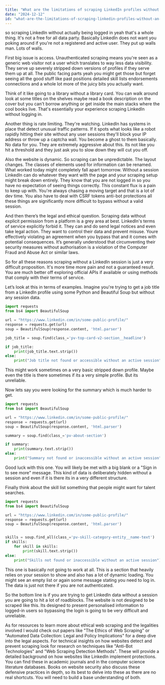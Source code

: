```yaml
---
title: "What are the limitations of scraping LinkedIn profiles without an active LinkedIn session? (Teaching point: Discusses the ethical and technical boundaries of web scraping.)"
date: "2024-12-12"
id: "what-are-the-limitations-of-scraping-linkedin-profiles-without-an-active-linkedin-session-teaching-point-discusses-the-ethical-and-technical-boundaries-of-web-scraping"
---
```


 so scraping LinkedIn without actually being logged in yeah that's a whole thing. It's not a free for all data party. Basically LinkedIn does not want you poking around if you're not a registered and active user. They put up walls man. Lots of walls.

First big issue is access. Unauthenticated scraping means you're seen as a generic web visitor not a user which translates to way less data visibility. They serve up severely stripped down versions of profiles if they serve them up at all. The public facing parts yeah you might get those but forget seeing all the good stuff like past positions detailed skill lists endorsements connections and a whole lot more of the juicy bits you actually want.

Think of it like going to a library without a library card. You can walk around look at some titles on the shelves maybe read a book description on the cover but you can't borrow anything or get inside the main stacks where the cool books live. That's essentially your experience scraping LinkedIn without logging in.

Another thing is rate limiting. They're watching. LinkedIn has systems in place that detect unusual traffic patterns. If it spots what looks like a robot rapidly hitting their site without any user sessions they'll block your IP address or throw up a captcha wall. You become a ghost to them basically. No data for you. They are extremely aggressive about this. Its not like you hit a threshold and they just ask you to slow down they will cut you off.

Also the website is dynamic. So scraping can be unpredictable. The layout changes. The classes of elements used for information can be renamed. What worked today might completely fall apart tomorrow. Without a session LinkedIn can do whatever they want with the page and your scraping setup might break down entirely. They know that you are not logged in so you have no expectation of seeing things correctly. This constant flux is a pain to keep up with. You're always chasing a moving target and that is a lot of dev time. You also have to deal with CSRF tokens anti-bot protections all these things are significantly more difficult to bypass without a valid session.

And then there’s the legal and ethical question. Scraping data without explicit permission from a platform is a grey area at best. LinkedIn's terms of service explicitly forbid it. They can and do send legal notices and even take legal action. They want to control their data and prevent misuse. Youre effectively violating an agreement when you bypass that and it comes with potential consequences. It’s generally understood that circumventing their security measures without authorisation is a violation of the Computer Fraud and Abuse Act or similar laws.

So for all these reasons scraping without a LinkedIn session is just a very difficult proposition. It's more time more pain and not a guaranteed result. You are much better off exploring official APIs if available or using methods that comply with their terms of service.

Let’s look at this in terms of examples. Imagine you're trying to get a job title from a LinkedIn profile using some Python and Beautiful Soup but without any session data.

```python
import requests
from bs4 import BeautifulSoup

url = "https://www.linkedin.com/in/some-public-profile/"
response = requests.get(url)
soup = BeautifulSoup(response.content, 'html.parser')

job_title = soup.find(class_='pv-top-card-v2-section__headline')

if job_title:
    print(job_title.text.strip())
else:
    print("Job title not found or accessible without an active session")
```

This might work sometimes on a very basic stripped down profile. Maybe even the title is there sometimes if its a very simple profile. But its unreliable.

Now lets say you were looking for the summary which is much harder to get.

```python
import requests
from bs4 import BeautifulSoup

url = "https://www.linkedin.com/in/some-public-profile/"
response = requests.get(url)
soup = BeautifulSoup(response.content, 'html.parser')

summary = soup.find(class_='pv-about-section')

if summary:
    print(summary.text.strip())
else:
    print("Summary not found or inaccessible without an active session")

```

Good luck with this one. You will likely be met with a big blank or a "Sign in to see more" message. This kind of data is deliberately hidden without a session and even if it is there its in a very different structure.

Finally think about the skill list something that people might want for talent searches.

```python
import requests
from bs4 import BeautifulSoup

url = "https://www.linkedin.com/in/some-public-profile/"
response = requests.get(url)
soup = BeautifulSoup(response.content, 'html.parser')


skills = soup.find_all(class_='pv-skill-category-entity__name-text')
if skills:
    for skill in skills:
        print(skill.text.strip())
else:
    print("Skills not found or inaccessible without an active session")
```

This one is basically not going to work at all. This is a section that heavily relies on your session to show and also has a lot of dynamic loading. You might see an empty list or again some message stating you need to log in. The data is just not there if you are not authenticated.

So the bottom line is if you are trying to get LinkedIn data without a session you are going to hit a lot of roadblocks. The website is not designed to be scraped like this. Its designed to present personalised information to logged-in users so bypassing the login is going to be very difficult and unreliable.

As for resources to learn more about ethical web scraping and the legalities involved I would check out papers like "The Ethics of Web Scraping" or "Automated Data Collection: Legal and Policy Implications" for a deep dive into the legal aspects. For technical insights on how websites detect and prevent scraping look for research on techniques like "Anti-Bot Technologies" and "Web Scraping Detection Methods". These will provide a detailed background on how websites like LinkedIn implement protections. You can find these in academic journals and in the computer science literature databases. Books on website security also discuss these defensive practices in depth, so its best to delve into these as there are no real shortcuts. You will need to build a base understanding of both.
